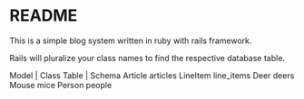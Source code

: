# README
This is a simple blog system written in ruby with rails framework.

Rails will pluralize your class names to find the respective database table.

Model | Class	Table | Schema
Article	articles
LineItem	line_items
Deer	deers
Mouse	mice
Person	people

